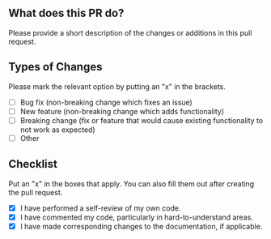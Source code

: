 ## What does this PR do?
Please provide a short description of the changes or additions in this pull request.

## Types of Changes
Please mark the relevant option by putting an "x" in the brackets.

- [ ] Bug fix (non-breaking change which fixes an issue)
- [ ] New feature (non-breaking change which adds functionality)
- [ ] Breaking change (fix or feature that would cause existing functionality to not work as expected)
- [ ] Other

## Checklist
Put an "x" in the boxes that apply. You can also fill them out after creating the pull request.

- [X] I have performed a self-review of my own code.
- [X] I have commented my code, particularly in hard-to-understand areas.
- [X] I have made corresponding changes to the documentation, if applicable.